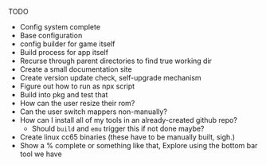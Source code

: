 TODO

* Config system complete
* Base configuration
* config builder for game itself
* Build process for app itself
* Recurse through parent directories to find true working dir
* Create a small documentation site
* Create version update check, self-upgrade mechanism
* Figure out how to run as npx script
* Build into pkg and test that
* How can the user resize their rom?
* Can the user switch mappers non-manually?
* How can I install all of my tools in an already-created github repo?
  * Should `build` and `emu` trigger this if not done maybe?
* Create linux cc65 binaries (these have to be manually built, sigh.)
* Show a % complete or something like that, Explore using the bottom bar tool we have